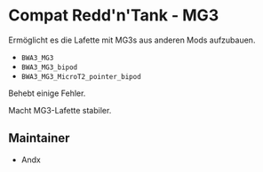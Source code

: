 # Compat Redd'n'Tank - MG3

Ermöglicht es die Lafette mit MG3s aus anderen Mods aufzubauen.

- `BWA3_MG3`
- `BWA3_MG3_bipod`
- `BWA3_MG3_MicroT2_pointer_bipod`

Behebt einige Fehler.

Macht MG3-Lafette stabiler.

## Maintainer

- Andx
